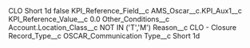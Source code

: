 <?xml version="1.0" encoding="UTF-8"?>
<CustomMetadata xmlns="http://soap.sforce.com/2006/04/metadata" xmlns:xsi="http://www.w3.org/2001/XMLSchema-instance" xmlns:xsd="http://www.w3.org/2001/XMLSchema">
    <label>CLO Short 1d</label>
    <protected>false</protected>
    <values>
        <field>KPI_Reference_Field__c</field>
        <value xsi:type="xsd:string">AMS_Oscar__c.KPI_Aux1__c</value>
    </values>
    <values>
        <field>KPI_Reference_Value__c</field>
        <value xsi:type="xsd:double">0.0</value>
    </values>
    <values>
        <field>Other_Conditions__c</field>
        <value xsi:type="xsd:string">Account.Location_Class__c NOT IN (&apos;T&apos;,&apos;M&apos;)</value>
    </values>
    <values>
        <field>Reason__c</field>
        <value xsi:type="xsd:string">CLO - Closure</value>
    </values>
    <values>
        <field>Record_Type__c</field>
        <value xsi:type="xsd:string">OSCAR_Communication</value>
    </values>
    <values>
        <field>Type__c</field>
        <value xsi:type="xsd:string">Short 1d</value>
    </values>
</CustomMetadata>
